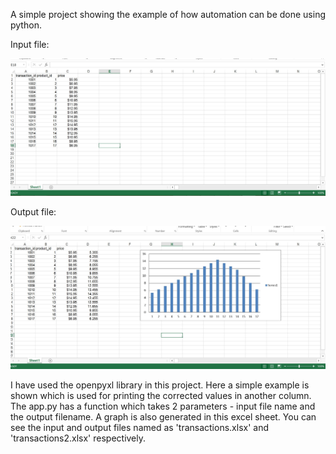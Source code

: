A simple project showing the example of how automation can be done using python.

Input file:

![picture](Screenshots/Ss_input-file.jpg)

Output file:

![picture](Screenshots/Ss_output-file.jpg)

I have used the openpyxl library in this project.
Here a simple example is shown which is used for printing the corrected values in another column.
The app.py has a function which takes 2 parameters - input file name and the output filename.
A graph is also generated in this excel sheet.
You can see the input and output files named as 'transactions.xlsx' and 'transactions2.xlsx' respectively.
